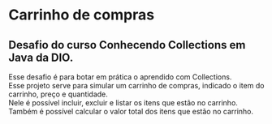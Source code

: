 # Carrinho de compras

## Desafio do curso Conhecendo Collections em Java da DIO.

Esse desafio é para botar em prática o aprendido com Collections. <BR/>
Esse projeto serve para simular um carrinho de compras, indicado o item do carrinho, 
preço e quantidade.</br>
Nele é possível incluir, excluir e listar os itens que estão no carrinho. Também é possível calcular o valor total dos itens que estão no carrinho.
